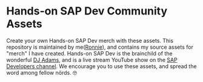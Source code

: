 # Hands-on SAP Dev Community Assets
Create your own Hands-on SAP Dev merch with these assets. This repository is maintained by me([Ronnie](https://twitter.com/rsletta)), and contains my source assets for "merch" I have created. Hands-on SAP Dev is the brainchild of the wonderful [DJ Adams](https://twitter.com/qmacro), and is a live stream YouTube show on the [SAP Developers channel](https://www.youtube.com/user/sapdevs). We encourage you to use these assets, and spread the word among fellow nörds. 🤓
